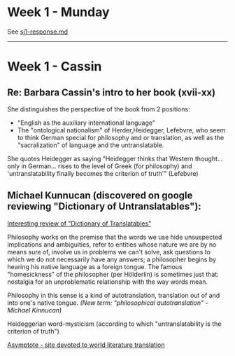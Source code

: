 # Week 1 - Munday

See [sj1-response.md]()

---
# Week 1 - Cassin

## Re: Barbara Cassin's intro to her book (xvii-xx)
She distinguishes the perspective of the book from 2 positions:
- "English as the auxiliary international language"
- The "ontological nationalism" of Herder,Heidegger, Lefebvre, who seem to think German special for philosophy and or translation, as well as the "sacralization" of language and the untranslatable.

She quotes Heidegger as saying "Heidegger thinks that Western thought... only in German... rises to the level of Greek (for philosophy) and 'untranslatability finally becomes the criterion of truth'" (Lefebvre)

## Michael Kunnucan (discovered on google reviewing "Dictionary of Untranslatables"):
[Interesting review of "Dictionary of Translatables"](https://www.asymptotejournal.com/criticism/barbara-cassin-dictionary-of-untranslatables-a-philosophical-lexicon/)

Philosophy works on the premise that the words we use hide unsuspected implications and ambiguities, refer to entities whose nature we are by no means sure of, involve us in problems we can't solve, ask questions to which we do not necessarily have any answers; a philosopher begins by hearing his native language as a foreign tongue. The famous "homesickness" of the philosopher (per Hölderlin) is sometimes just that: nostalgia for an unproblematic relationship with the way words mean.

 Philosophy in this sense is a kind of autotranslation, translation out of and into one's native tongue.
 *(New term: "philosophical autotranslation" - Michael Kinnucan)*

Heideggerian word-mysticism (according to which "untranslatability is the criterion of truth")

[Asymptote - site devoted to world literature translation](https://www.asymptotejournal.com/about/)
